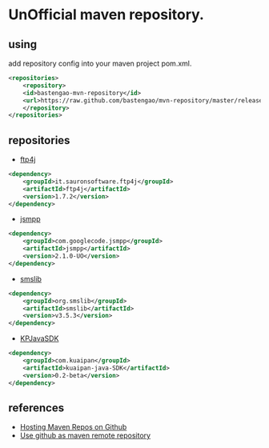 # UnOfficial maven repository.

## using

add repository config into your maven project pom.xml.

```xml
<repositories>
    <repository>
	<id>bastengao-mvn-repository</id>
	<url>https://raw.github.com/bastengao/mvn-repository/master/releases</url>
    </repository>
</repositories>
```


## repositories

* [ftp4j](http://www.sauronsoftware.it/projects/ftp4j/)

```xml
<dependency>
    <groupId>it.sauronsoftware.ftp4j</groupId>
    <artifactId>ftp4j</artifactId>
    <version>1.7.2</version>
</dependency>
```

* [jsmpp](https://code.google.com/p/jsmpp/)

```xml
<dependency>
    <groupId>com.googlecode.jsmpp</groupId>
    <artifactId>jsmpp</artifactId>
    <version>2.1.0-UO</version>
</dependency>
```


* [smslib](http://smslib.org/)

```xml
<dependency>
    <groupId>org.smslib</groupId>
    <artifactId>smslib</artifactId>
    <version>v3.5.3</version>
</dependency>
```

* [KPJavaSDK](https://github.com/KSkuaipan/KPJavaSDK)

```xml
<dependency>
    <groupId>com.kuaipan</groupId>
    <artifactId>kuaipan-java-SDK</artifactId>
    <version>0.2-beta</version>
</dependency>
```


## references

* [Hosting Maven Repos on Github](http://cemerick.com/2010/08/24/hosting-maven-repos-on-github/)
* [Use github as maven remote repository](http://blog.rueedlinger.ch/2012/09/use-github-as-maven-remote-repository/)
